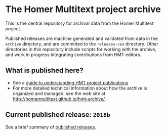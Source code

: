 # The Homer Multitext project archive

This is the central repository for archival data from the Homer Multitext project.

Published releases are machine generated and validated from data in the `archive` directory, and are committed to the `releases-cex` directory.  Other directories in this repository include scripts for working with the archive, and work in progress integrating contributions from HMT editors.


## What is published here?

-   See a [guide to understanding HMT project publications](overview.md)
-   For more detailed technical information about how the archive is organized and managed, see the web site at <http://homermultitext.github.io/hmt-archive/>.


## Current published release: `2018b`

See a brief summary of [published releases](releases-cex/README.md).
